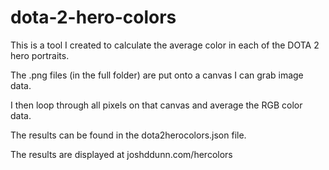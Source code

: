 # dota-2-hero-colors

This is a tool I created to calculate the average color in each of the DOTA 2 hero portraits.

The .png files (in the full folder) are put onto a canvas I can grab image data.

I then loop through all pixels on that canvas and average the RGB color data.

The results can be found in the dota2herocolors.json file.

The results are displayed at joshddunn.com/hercolors
